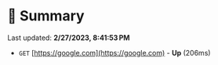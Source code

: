 # 📖 Summary
Last updated: **2/27/2023, 8:41:53 PM**

- `GET` [https://google.com](https://google.com) - **Up** (206ms)
